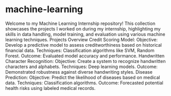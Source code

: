 # machine-learning
Welcome to my Machine Learning Internship repository! This collection showcases the projects I worked on during my internship, highlighting my skills in data handling, model training, and evaluation using various machine learning techniques.
Projects Overview
Credit Scoring Model:
Objective: Develop a predictive model to assess creditworthiness based on historical financial data.
Techniques: Classification algorithms like SVM, Random Forest.
Outcome: Evaluated model accuracy and performance.
Handwritten Character Recognition:
Objective: Create a system to recognize handwritten characters and alphabets.
Techniques: Deep learning models.
Outcome: Demonstrated robustness against diverse handwriting styles.
Disease Prediction:
Objective: Predict the likelihood of diseases based on medical data.
Techniques: Classification algorithms.
Outcome: Forecasted potential health risks using labeled medical records.
